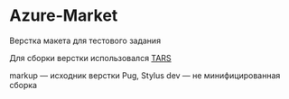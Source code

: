 # Azure-Market

Верстка макета для тестового задания

Для сборки верстки использовался [TARS](https://github.com/tars/tars)

markup — исходник верстки Pug, Stylus
dev — не минифицированная сборка
